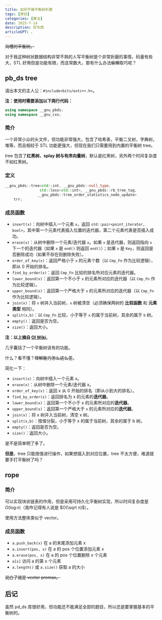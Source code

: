 ```yaml
---
title: 如何不被平衡树折磨
tags: [原创]
categories: [算法]
date: 2025-7-14
description: 好东西
articleGPT: 。
---
```


~~沟槽的平衡树。~~

对于我这种树状数据结构非常不熟的人写平衡树是个非常折磨的事情，码量有些大，STL 好用但是功能有限，而且常数大，那有什么办法~~偷懒~~取巧呢？

## pb_ds tree
请出本文的主人公：`#include<bits/extc++.h>`。

**注：使用时需要添加以下两行代码：**
```cpp
using namespace __gnu_pbds;
using namespace __gnu_cxx;
```

### 简介
一个非常小众的头文件，但功能非常强大，包含了哈希表，平衡二叉树，字典树，堆等，而且相较于 STL 功能更强大，但现在我们只需要用到内置的平衡树 tree。

tree 包含了**红黑树、splay 树与有序向量树**，默认是红黑树，另外两个时间复杂度不如红黑树。

### 定义
```cpp
__gnu_pbds::tree<std::int, __gnu_pbds::null_type,
                std::less<std::int>, __gnu_pbds::rb_tree_tag,
               __gnu_pbds::tree_order_statistics_node_update>
    trr;
```
### 成员函数

-   `insert(x)`：向树中插入一个元素 `x`，返回 `std::pair<point_iterator, bool>`，其中第一个元素代表插入位置的迭代器，第二个元素代表是否插入成功。
-   `erase(x)`：从树中删除一个元素/迭代器 `x`。如果 `x` 是迭代器，则返回指向 `x` 下一个的迭代器（如果 `x` 是 `end()` 则返回 `end()`）；如果 `x` 是 `Key`，则返回是否删除成功（如果不存在则删除失败）。
-   `order_of_key(x)`：返回严格小于 `x` 的元素个数（以 `Cmp_Fn` 作为比较逻辑），即从 $0$ 开始的排名。
-   `find_by_order(x)`：返回 `Cmp_Fn` 比较的排名所对应元素的迭代器。
-   `lower_bound(x)`：返回第一个不小于 `x` 的元素所对应的迭代器（以 `Cmp_Fn` 作为比较逻辑）。
-   `upper_bound(x)`：返回第一个严格大于 `x` 的元素所对应的迭代器（以 `Cmp_Fn` 作为比较逻辑）。
-   `join(x)`：将 `x` 树并入当前树，`x` 树被清空（必须确保两树的 **比较函数** 和 **元素类型** 相同）。
-   `split(x,b)`：以 `Cmp_Fn` 比较，小于等于 `x` 的属于当前树，其余的属于 `b` 树。
-   `empty()`：返回是否为空。
-   `size()`：返回大小。

**注：以上摘自 [OI Wiki](https://oi-wiki.org/lang/pb-ds/tree/)**。


几乎囊括了一个平衡树该有的功能。

什么？看不懂？~~理解能力怎么这么差~~。

简化一下：

-   `insert(x)`：向树中插入一个元素 x。
-   `erase(x)`：从树中删除一个元素/迭代器 x。
-   `order_of_key(x)`：返回 x 从 $0$ 开始的排名（即从小到大的排名）。
-   `find_by_order(x)`：返回排名为 x 的元素的**迭代器**。
-   `lower_bound(x)`：返回第一个不小于 x 的元素所对应的**迭代器**。
-   `upper_bound(x)`：返回第一个严格大于 `x` 的元素所对应的**迭代器**。
-   `join(x)`：将 x 树并入当前树，清空 x 树。
-   `split(x,b)`：按值分裂，小于等于 x 的属于当前树，其余的属于 b 树。
-   `empty()`：返回是否为空。
-   `size()`：返回大小。

是不是简单明了多了。

**但是**，tree 只能按值进行操作，如果想插入到对应位置，tree 不太方便，难道就要手打平衡树了吗？

## rope

### 简介
可以实现块状链表的作用，但是采用可持久化平衡树实现，所以时间复杂度是 $O(\log n)$（我咋记得有人说是 $O(\sqrt n)$）。

使用方法整体类似于 vector。
### 成员函数
- `a.push_back(x)`	在 a 的末尾添加元素 x
- `a.insert(pos, x)`	在 a 的 pos 个位置添加元素 x
- `a.erase(pos, x)`	在 a 的 pos 个位置删除 x 个元素
- `a[x]`	访问 a 的第 x 个元素
- `a.length()` 或 `a.size()`	获取 a 的大小
  
~~说白了就是 vector promax。~~

## 后记
虽然 pd_ds 库很好用，但功能还不能满足全部的题目，所以还是要掌握基本的平衡树的。
